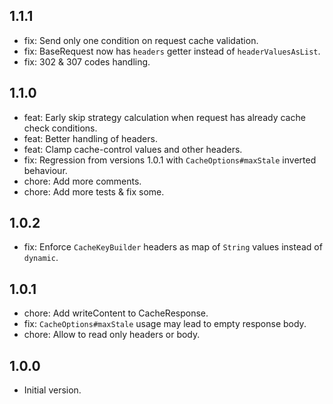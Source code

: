 ## 1.1.1
- fix: Send only one condition on request cache validation.
- fix: BaseRequest now has `headers` getter instead of `headerValuesAsList`.
- fix: 302 & 307 codes handling.

## 1.1.0
- feat: Early skip strategy calculation when request has already cache check conditions.
- feat: Better handling of headers.
- feat: Clamp cache-control values and other headers.
- fix: Regression from versions 1.0.1 with `CacheOptions#maxStale` inverted behaviour.
- chore: Add more comments.
- chore: Add more tests & fix some.

## 1.0.2
- fix: Enforce `CacheKeyBuilder` headers as map of `String` values instead of `dynamic`.

## 1.0.1
- chore: Add writeContent to CacheResponse.
- fix: `CacheOptions#maxStale` usage may lead to empty response body.
- chore: Allow to read only headers or body.

## 1.0.0
- Initial version.
